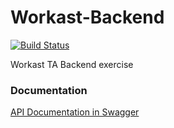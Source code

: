 # Workast-Backend

[![Build Status](https://travis-ci.org/sebaber/Workast-Backend.svg?branch=master)](https://travis-ci.org/sebaber/Workast-Backend)

Workast TA Backend exercise

### Documentation

[API Documentation in Swagger](https://app.swaggerhub.com/apis/workast-backend/workast-backend/1.0#/)
